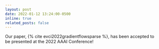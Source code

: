 ```yaml
---
layout: post
date: 2022-01-12 13:24:00-0500
inline: true
related_posts: false
---
```


Our paper, {% cite evci2022gradientflowsparse %}, has been accepted to be presented at the 2022 AAAI Conference!
